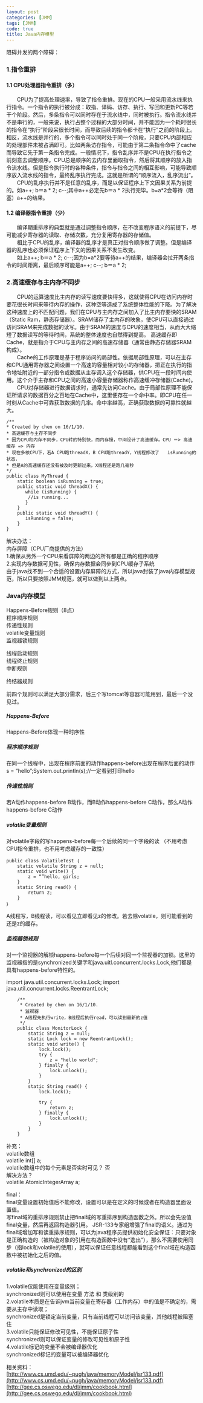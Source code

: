 ```yaml
---
layout: post
categories: [JMM]
tags: [JMM]
code: true
title: Java内存模型
---
```



阻碍并发的两个障碍： 

### 1.指令重排

####  1.1 CPU处理器指令重排（多）

&emsp;&emsp;CPU为了提高处理速率，导致了指令重排。现在的CPU一般采用流水线来执行指令。一个指令的执行被分成：取指、译码、访存、执行、写回和更新PC等若干个阶段。然后，多条指令可以同时存在于流水线中，同时被执行。指令流水线并不是串行的，一般来说，执行占整个过程的大部分时间，并不能因为一个耗时很长的指令在“执行”阶段呆很长时间，而导致后续的指令都卡在“执行”之前的阶段上。相反，流水线是并行的，多个指令可以同时处于同一个阶段，只要CPU内部相应的处理部件未被占满即可。比如两条访存指令，可能由于第二条指令命中了cache而导致它先于第一条指令完成。一般情况下，指令乱序并不是CPU在执行指令之前刻意去调整顺序。CPU总是顺序的去内存里面取指令，然后将其顺序的放入指令流水线。但是指令执行时的各种条件，指令与指令之间的相互影响，可能导致顺序放入流水线的指令，最终乱序执行完成。这就是所谓的“顺序流入，乱序流出”。  
&emsp;&emsp;CPU的乱序执行并不是任意的乱序，而是以保证程序上下文因果关系为前提的。如a++; b＝a * 2; c--;其中a++必定先b＝a * 2执行完毕。b=a*2会等待（阻塞）a++的结果。

#### 1.2 编译器指令重排（少）
&emsp;&emsp;编译期重排序的典型就是通过调整指令顺序，在不改变程序语义的前提下，尽可能减少寄存器的读取、存储次数，充分复用寄存器的存储值。  
&emsp;&emsp;相比于CPU的乱序，编译器的乱序才是真正对指令顺序做了调整。但是编译器的乱序也必须保证程序上下文的因果关系不发生改变。  
&emsp;&emsp;如上a++; b＝a * 2; c--;因为b=a*2要等待a++的结果，编译器会拉开两条指令的时间距离，最后顺序可能是a++; c--; b＝a * 2; 

### 2.高速缓存与主内存不同步
&emsp;&emsp;CPU的运算速度比主内存的读写速度要快得多，这就使得CPU在访问内存时要花很长时间来等待内存的操作，这种空等造成了系统整体性能的下降。为了解决这种速度上的不匹配问题，我们在CPU与主内存之间加入了比主内存要快的SRAM（Static Ram，静态存储器）。SRAM储存了主内存的映象，使CPU可以直接通过访问SRAM来完成数据的读写。由于SRAM的速度与CPU的速度相当，从而大大缩短了数据读写的等待时间，系统的整体速度也自然得到提高。 高速缓存即Cache，就是指介于CPU与主内存之间的高速存储器（通常由静态存储器SRAM构成）。  
&emsp;&emsp;Cache的工作原理是基于程序访问的局部性。依据局部性原理，可以在主存和CPU通用寄存器之间设置一个高速的容量相对较小的存储器，把正在执行的指令地址附近的一部分指令或数据从主存调入这个存储器，供CPU在一段时间内使用。这个介于主存和CPU之间的高速小容量存储器称作高速缓冲存储器(Cache)。  
&emsp;&emsp;CPU对存储器进行数据请求时，通常先访问Cache。由于局部性原理不能保证所请求的数据百分之百地在Cache中，这里便存在一个命中率。即CPU在任一时刻从Cache中可靠获取数据的几率。命中率越高，正确获取数据的可靠性就越大。  


    /**
    * Created by chen on 16/1/10.
    * 高速缓存与主存不同步
    * 因为CPU和内存不同步，CPU转的特别快，而内存慢，中间设计了高速缓存。CPU ＝> 高速缓存 => 内存
    * 现在多核CPU下，若A CPU跑threadX，B CPU跑threadY，Y线程修改了   isRunning的状态，
    * 但是A的高速缓存还没有被及时更新过来，X线程还是跑几毫秒
    */           
    public class MyThread {
        static boolean isRunning = true;  
        public static void threadX() {
           while (isRunning) {
            //is running...
           }
        }
        public static void threadY() {
           isRunning = false;
        }
    }  


解决办法：   
内存屏障（CPU厂商提供的方法）   
1.确保从另外一个CPU来看屏障的两边的所有都是正确的程序顺序   
2.实现内存数据可见性，确保内存数据会同步到CPU缓存子系统  
由于java找不到一个合适的设置内存屏障的方式，所以java封装了java内存模型规范，所以只要按照JMM规范，就可以做到以上两点。


### Java内存模型  
Happens-Before规则（8点）  
程序顺序规则  
传递性规则  
volatile变量规则  
监视器锁规则  
   
线程启动规则   
线程终止规则   
中断规则   

终结器规则  

前四个规则可以满足大部分需求，后三个写tomcat等容器可能用到，最后一个没见过。   


##### Happens-Before
Happens-Before体现一种时序性

##### 程序顺序规则
在同一个线程中，出现在程序前面的动作happens-before出现在程序后面的动作
s = “hello”;System.out.println(s);//一定看到打印hello

##### 传递性规则
若A动作happens-before B动作，而B动作happens-before C动作，那么A动作happens-before C动作

##### volatile变量规则
对volatile字段的写happens-before每一个后续的同一个字段的读
（不用考虑CPU指令重排，也不用考虑缓存的一致性）

    public class VolatileTest ｛
        static volatile String z = null;
        static void write() {
            z = “”hello, girls;
        }
        static String read() {
            return z;
        }
    ｝
    
A线程写，B线程读，可以看见立即看见z的修改。若去除volatile，则可能看到的还是z的缓存。  

##### 监视器锁规则  
对一个监视器的解锁happens-before每一个后续对同一个监视器的加锁。这里的监视器指的是synchronized关键字和java.uitl.concurrent.locks.Lock,他们都是具有happens-before特性的。  


import java.util.concurrent.locks.Lock;
import java.util.concurrent.locks.ReentrantLock;

        /**
         * Created by chen on 16/1/10.
         * 监视器
         * A线程先执行write，B线程后执行read，可以读到最新的z值
         */
        public class MonitorLock {
            static String z = null;
            static Lock lock = new ReentrantLock();
            static void write() {
                lock.lock();
                try {
                    z = "hello world";
                } finally {
                    lock.unlock();
                }
            }
            static String read() {
                lock.lock();

                try {
                    return z;
                } finally {
                    lock.unlock();
                }
            }
        }


补充：  
volatile数组  
volatile int[] a;  
volatile数组中的每个元素是否实时可见？ 否  
解决方法？  
volatile AtomicIntegerArray a;  


final：  
final变量设置初始值后不能修改，设置可以是在定义的时候或者在构造器里面设置值。   
写final域的重排序规则禁止把final域的写重排序到构造函数之外。所以会先设值final变量，然后再返回构造器引用。
JSR-133专家组增强了final的语义。通过为final域增加写和读重排序规则，可以为java程序员提供初始化安全保证：只要对象是正确构造的（被构造对象的引用在构造函数中没有“逸出”），那么不需要使用同步（指lock和volatile的使用），就可以保证任意线程都能看到这个final域在构造函数中被初始化之后的值。  

##### volatile和synchronized的区别
1.volatile仅能使用在变量级别；  
synchronized则可以使用在变量 方法 和 类级别的  
2.volatile本质是在告诉jvm当前变量在寄存器（工作内存）中的值是不确定的，需要从主存中读取；  
synchronized是锁定当前变量，只有当前线程可以访问该变量，其他线程被阻塞住  
3.volatile只能保证修改可见性，不能保证原子性  
synchronized则可以保证变量的修改可见性和原子性  
4.volatile标记的变量不会被编译器优化  
synchronized标记的变量可以被编译器优化  

相关资料：  
[http://www.cs.umd.edu/~pugh/java/memoryModel/jsr133.pdf](http://www.cs.umd.edu/~pugh/java/memoryModel/jsr133.pdf) 
[http://gee.cs.oswego.edu/dl/jmm/cookbook.html](http://gee.cs.oswego.edu/dl/jmm/cookbook.html)
    